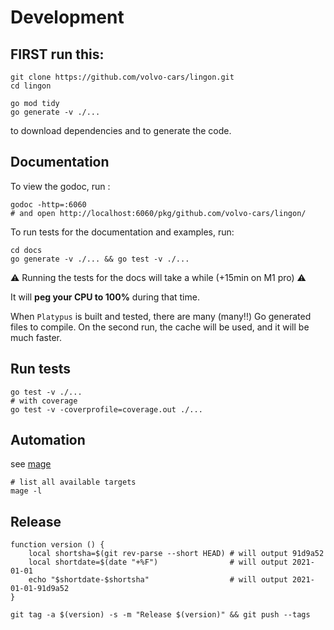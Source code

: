 # Development

## FIRST run this:

```shell
git clone https://github.com/volvo-cars/lingon.git
cd lingon

go mod tidy
go generate -v ./...
```

to download dependencies and to generate the code.

## Documentation

To view the godoc, run :

```shell
godoc -http=:6060
# and open http://localhost:6060/pkg/github.com/volvo-cars/lingon/
```

To run tests for the documentation and examples, run:

```shell
cd docs 
go generate -v ./... && go test -v ./...
```

⚠️ Running the tests for the docs will take a while (+15min on M1 pro) ⚠️

It will **peg your CPU to 100%** during that time. 

When `Platypus` is built and tested, there are many (many!!) Go generated files to compile.
On the second run, the cache will be used, and it will be much faster.


## Run tests

```shell
go test -v ./...
# with coverage
go test -v -coverprofile=coverage.out ./...
```

## Automation

see [mage](https://magefile.org/)

```shell
# list all available targets
mage -l
```

## Release

```shell
function version () {
	local shortsha=$(git rev-parse --short HEAD) # will output 91d9a52
	local shortdate=$(date "+%F")                # will output 2021-01-01
	echo "$shortdate-$shortsha"                  # will output 2021-01-01-91d9a52
}

git tag -a $(version) -s -m "Release $(version)" && git push --tags
```
